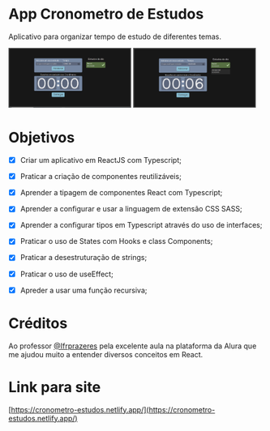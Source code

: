 # App Cronometro de Estudos

Aplicativo para organizar tempo de estudo de diferentes temas.

<div>
   <img src="./src/assets/img/imagem1.PNG" width="48%">
   <img src="./src/assets/img/imagem2.PNG" width="48%">
</div>


# Objetivos

- [x] Criar um aplicativo em ReactJS com Typescript;

- [x] Praticar a criação de componentes reutilizáveis;

- [x] Aprender a tipagem de componentes React com Typescript;

- [x] Aprender a configurar e usar a linguagem de extensão CSS SASS;

- [x] Aprender a configurar tipos em Typescript através do uso de interfaces;

- [x] Praticar o uso de States com Hooks e class Components;

- [x] Praticar a desestruturação de strings;

- [x] Praticar o uso de useEffect;

- [x] Apreder a usar uma função recursiva;

# Créditos

Ao professor [@Ifrprazeres](https://github.com/lfrprazeres) pela excelente aula na plataforma da Alura que me ajudou muito a entender diversos conceitos em React.

# Link para site

[https://cronometro-estudos.netlify.app/](https://cronometro-estudos.netlify.app/)